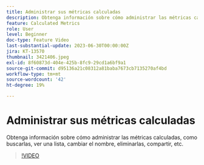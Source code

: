 ```yaml
---
title: Administrar sus métricas calculadas
description: Obtenga información sobre cómo administrar las métricas calculadas, como buscarlas, ver una lista, cambiar el nombre, eliminarlas, compartir, etc.
feature: Calculated Metrics
role: User
level: Beginner
doc-type: Feature Video
last-substantial-update: 2023-06-30T00:00:00Z
jira: KT-13570
thumbnail: 3421406.jpeg
exl-id: 8f60873d-404e-425b-8fc9-29cd1a6bf9a1
source-git-commit: d95136a21c08312a81baba7673cb7135270af4bd
workflow-type: tm+mt
source-wordcount: '42'
ht-degree: 19%

---
```


# Administrar sus métricas calculadas

Obtenga información sobre cómo administrar las métricas calculadas, como buscarlas, ver una lista, cambiar el nombre, eliminarlas, compartir, etc.

>[!VIDEO](https://video.tv.adobe.com/v/3423592/?learn=on&captions=spa)
